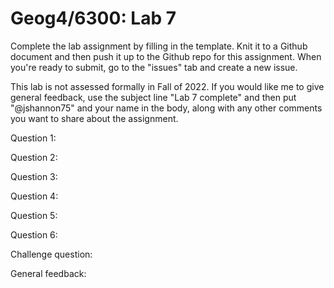 # Geog4/6300: Lab 7

Complete the lab assignment by filling in the template. Knit it to a Github document and then push it up to the Github repo for this assignment. When you're ready to submit, go to the "issues" tab and create a new issue. 

This lab is not assessed formally in Fall of 2022. If you would like me to give general feedback, use the subject line "Lab 7 complete" and then put "@jshannon75" and your name in the body, along with any other comments you want to share about the assignment. 

Question 1:<p>
Question 2:<p>
Question 3:<p>
Question 4:<p>
Question 5:<p>
Question 6:<p>
Challenge question:<p>
<p>
General feedback: 
